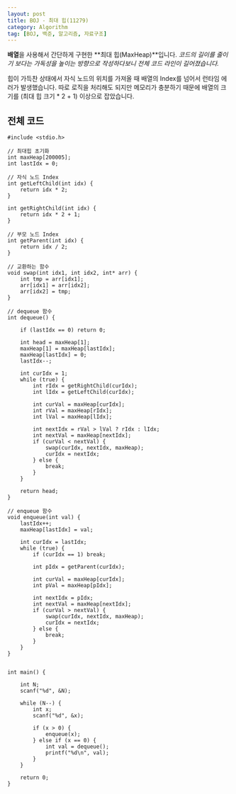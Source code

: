 ```yaml
---
layout: post
title: BOJ - 최대 힙(11279)
category: Algorithm
tag: [BOJ, 백준, 알고리즘, 자료구조]
---
```


**배열**을 사용해서 간단하게 구현한 **최대 힙(MaxHeap)**입니다. *코드의 길이를 줄이기 보다는 가독성을 높이는 방향으로 작성하다보니 전체 코드 라인이 길어졌습니다.*

<div class="message">
힙이 가득찬 상태에서 자식 노드의 위치를 가져올 때 배열의 Index를 넘어서 런타임 에러가 발생했습니다. 따로 로직을 처리해도 되지만 메모리가 충분하기 때문에 배열의 크기를 (최대 힙 크기 * 2 + 1) 이상으로 잡았습니다.
</div>




## 전체 코드
```
#include <stdio.h>

// 최대힙 초기화
int maxHeap[200005];
int lastIdx = 0;

// 자식 노드 Index 
int getLeftChild(int idx) {
	return idx * 2;
}

int getRightChild(int idx) {
	return idx * 2 + 1;
}

// 부모 노드 Index 
int getParent(int idx) {
	return idx / 2;
}

// 교환하는 함수
void swap(int idx1, int idx2, int* arr) {
	int tmp = arr[idx1];
	arr[idx1] = arr[idx2];
	arr[idx2] = tmp;
}

// dequeue 함수
int dequeue() {
	
	if (lastIdx == 0) return 0;

	int head = maxHeap[1];
	maxHeap[1] = maxHeap[lastIdx];
	maxHeap[lastIdx] = 0;
	lastIdx--;

	int curIdx = 1;
	while (true) {
		int rIdx = getRightChild(curIdx);
		int lIdx = getLeftChild(curIdx);

		int curVal = maxHeap[curIdx];
		int rVal = maxHeap[rIdx];
		int lVal = maxHeap[lIdx];
		
		int nextIdx = rVal > lVal ? rIdx : lIdx;
		int nextVal = maxHeap[nextIdx];
		if (curVal < nextVal) {
			swap(curIdx, nextIdx, maxHeap);
			curIdx = nextIdx;
		} else {
			break;
		}
	}

	return head;
}

// enqueue 함수
void enqueue(int val) {
	lastIdx++;
	maxHeap[lastIdx] = val;

	int curIdx = lastIdx;
	while (true) {
		if (curIdx == 1) break;

		int pIdx = getParent(curIdx);
		
		int curVal = maxHeap[curIdx];
		int pVal = maxHeap[pIdx];

		int nextIdx = pIdx;
		int nextVal = maxHeap[nextIdx];
		if (curVal > nextVal) {
			swap(curIdx, nextIdx, maxHeap);
			curIdx = nextIdx;
		} else {
			break;
		}
	}
}


int main() {
	
	int N;
	scanf("%d", &N);

	while (N--) {
		int x;
		scanf("%d", &x);

		if (x > 0) {
			enqueue(x);
		} else if (x == 0) {
			int val = dequeue();
			printf("%d\n", val);
		}
	}

	return 0;
}
```
